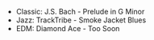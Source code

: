 - Classic: J.S. Bach - Prelude in G Minor
- Jazz: TrackTribe - Smoke Jacket Blues 
- EDM: Diamond Ace - Too Soon